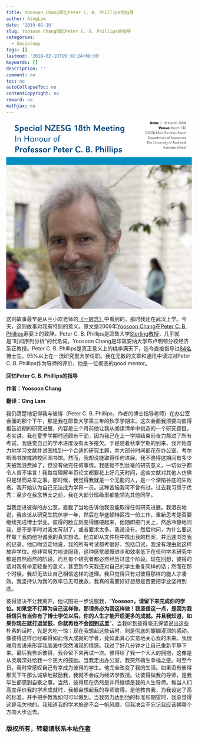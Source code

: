 ```yaml
---
title: Yoosoon Chang回忆Peter C. B. Phillips的指导
author: GingLam
date: '2019-02-10'
slug: Yoosoon Chang回忆Peter C. B. Phillips的指导
categories:
  - Sociology
tags: []
lastmod: '2019-02-10T19:38:24+08:00'
keywords: []
description: ''
comment: no
toc: no
autoCollapseToc: no
contentCopyright: no
reward: no
mathjax: no
---
```

<div align=center><img src="https://raw.githubusercontent.com/GingLam/Storage/master/screenshot3.png"></div>
<div align=center>
</div>


这则故事最早是从兰小欢老师的[《一转念》](https://www.amazon.cn/dp/B0056XI6DE)中看到的，那时我还在武汉上学。今天，这则故事对我有特别的意义。原文是2008年[Yoosoon Chang](https://economics.indiana.edu/about/faculty/chang-yoosoon.html)在[Peter C. B. Phillips](http://korora.econ.yale.edu/phillips/)寿宴上的致辞。Peter C. B. Phillips是耶鲁大学[Sterling教授](https://www.wikiwand.com/en/Sterling_Professor)，几乎就是“时间序列分析”的代名词。Yoosoon Chang是印第安纳大学布卢明顿分校经济系正教授。Peter C. B. Phillips是真正意义上的桃李满天下，迄今直接指导过[84名](http://korora.econ.yale.edu/phillips/teach/students.pdf)博士生，95%以上在一流研究型大学任职。我在无数的文章和通讯中读过对Peter C. B. Phillips作为导师的评价，他是一位彻底的good mentor。

**回忆Peter C. B. Phillips的指导**

**作者：Yoosoon Chang**

**翻译：Ging Lam**

我仍清楚地记得我与彼得（Peter C. B. Phillips，作者的博士指导老师）在办公室会面的那个下午，那是我在耶鲁大学第三年的秋季学期末。这次会面我须要向彼得报告近期的研究进展，内容是三个月前他让我从阅读清单中挑选的一个研究题目。老实讲，我在夏季学期时还颇有干劲，因为我己在上一学期结束前奋力熬过了所有考试，我感觉自己的学术进度没有太多拖欠。于是随着秋季学期的到来，我开始奋力地学习文献并试图找到一个合适的研究主题，并大部分时间都花在办公室、考尔斯图书馆或跨校区图书馆。然而，我却没能取得任何进展。我不晓得这期间有多少天被我浪费掉了，但没有做完任何事情。我感觉不到丝毫的研究意义，一切似乎都令人苦不堪言！我每每理解半页论文都要花上好几天时间，这些文献对其他人仿佛只是轻而易举之事。那时候，我觉得我就是一个无能的人，是一个深陷谷底的失败者。我开始认为自己无法成为学界一员。这种苦恼我可不曾有过。过去我习惯于优秀：至少在我念博士之前，我在大部分班级里都能领先其他同学。

<!--more-->

当我走进彼得的办公室，直截了当地告诉他我没能取得任何研究进展。我沮丧地说，我应该从研究生院休学一年，然后在华盛顿特区找一份工作，重新思考是否要继续完成博士学业。彼得的脸立刻变得僵硬起来，他随即把门关上，然后冷静地问我，是不是平时对我太苛刻了，或者要求太多。我说没有。然后他问，为什么要这样做？我向他坦诚我的真实想法。他立即从文件柜中找出我的档案，并迅速浏览我的记录。他口吻坚定地说，我的所有考试都考很好，包括口试，我没有理由就这样放弃学位。他非常努力地说服我，这种感觉缓慢进步和效率低下在任何学术研究中都是自然而然的阶段，而且每个研究者都必然经历过这个阶段。现在回想，彼得的话对我有举足轻重的意义，甚至到今天我还对自己的学生重复同样的话；然而在那个时候，我却无法让自己相信这样的道理。我只觉得只有对彼得那样的能人才凑效。我坚持认为我的效率已无可挽救，我真的需要好好想想是否要把学业坚持到底。

彼得坚决不让我离开。他试图进一步说服我，“**Yoosoon，请留下来完成你的学位。如果您不打算为自己这样做，那请务必为我这样做！我坚信这一点，是因为我相信只有当你有了博士学位以后，你的人生才能开启更多的成就。并且我知道，如果你现在就打退堂鼓，你就再也不会回到这里**”。当我听到彼得毫无保留说出这些朴素的话时，先是大吃一惊；现在我想起这些话时，则是彻底的醍醐灌顶的感动。像彼得这样已经取得如此伟大成就的学者，竟如此真心实意地关心我的未来。我很难用言语来形容我脑海中突然涌现的情感。我过了好几分钟才让自己重新平静下来。最后我告诉彼得，我会留下来再试一次。彼得给了我一个大大的拥抱，这像是从灵魂深处给我一个更大的鼓励。当我走出办公室，我突然萌生幸福之感。时至今日，我时常感叹自己有幸成为彼得的学生。他完全改变了我的生活。如果没有彼得那天下午那么诚挚地鼓励我，我就不会成为经济学教授。让彼得做我的导师，是我毕生都感到自豪之事。当然，彼得现在仍然是并将继续是我的人生导师。每当人们高度评价我的学术成就时，我都会想起我的导师彼得。是他教育我，为我设定了高的标准，并手把手教我如何可以做到。当我努力达到他的标准和期望时，我总觉得这是我欠他的。我知道我的学术旅途不会一帆风顺，但我决会不忘记我应该朝哪个方向大步迈去。


### 版权所有，转载请联系本站[作者](mailto:linj83@mail2.sysu.edu.cn)
